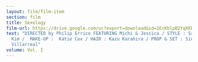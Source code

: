 ```yaml
---
layout: film/film-item
section: film
title: Sexology
film-url: https://drive.google.com/uc?export=download&id=1EcKblpB2YqXERNDu_bnsAxxCBTcLovJe
text: "DIRECTED by Philip Errico FEATURING Michi & Jessica / STYLE : Samantha
  Kim /  MAKE-UP :  Katie Cox / HAIR : Kazu Karahira / PROP & SET : Sierra
  Villarreal"
volume: Vol. I
---
```

